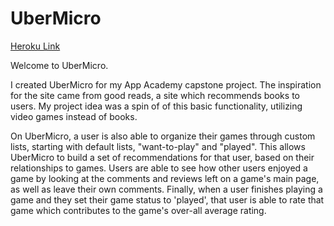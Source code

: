 # UberMicro

[Heroku Link][heroku]

[heroku]: http://www.ubermicro.link/


Welcome to UberMicro.

I created UberMicro for my App Academy capstone project. The inspiration for the site came from good reads, a site which recommends books to users. My project idea was a spin of of this basic functionality, utilizing video games instead of books.

On UberMicro, a user is also able to organize their games through custom lists, starting with default lists, "want-to-play" and "played". This allows UberMicro to build a set of recommendations for that user, based on their relationships to games. Users are able to see how other users enjoyed a game by looking at the comments and reviews left on a game's main page, as well as leave their own comments. Finally, when a user finishes playing a game and they set their game status to 'played', that user is able to rate that game which contributes to the game's over-all average rating.
